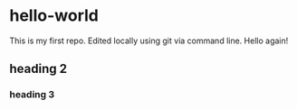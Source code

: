 # hello-world
This is my first repo. Edited locally using git via command line. Hello again!

## heading 2

### heading 3
